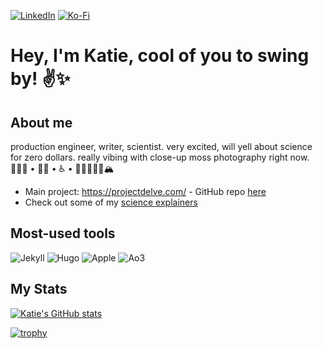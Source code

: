 [![LinkedIn](https://img.shields.io/badge/linkedin-%230077B5.svg?style=flat&logo=linkedin&logoColor=white)](https://www.linkedin.com/in/katherine-geerling-774929111/) [![Ko-Fi](https://img.shields.io/badge/Ko--fi-F16061?style=flat&logo=ko-fi&logoColor=white)](https://ko-fi.com/punnypenguins)

# Hey, I'm Katie, cool of you to swing by! :v::sparkles: 

## About me
production engineer, writer, scientist. very excited, will yell about science for zero dollars. really vibing with close-up moss photography right now. 
👩🏻‍🔬 • 🏳️‍🌈 • ♿️ • 🥾✌🏻🤙🏻🏔

* Main project: https://projectdelve.com/ - GitHub repo [here](https://github.com/punnypenguins/projectdelve)
* Check out some of my [science explainers](https://github.com/punnypenguins/writing-samples/tree/main/Science%20Explainers)

## Most-used tools

![Jekyll](https://img.shields.io/badge/-Jekyll-D00000?style=for-the-badge&logo=jekyll&logoColor=white) ![Hugo](https://img.shields.io/badge/-Hugo-F94388?style=for-the-badge&logo=hugo&logoColor=white) ![Apple](https://img.shields.io/badge/-Apple-979a9a?style=for-the-badge&logo=apple&logoColor=white) ![Ao3](https://img.shields.io/badge/-Ao3-aa0033?style=for-the-badge&logo=archiveofourown&logoColor=white) 

## My Stats
[![Katie's GitHub stats](https://github-readme-stats.vercel.app/api?username=punnypenguins&show_icons=true&theme=synthwave)](https://github.com/punnypenguins/github-readme-stats) 

[![trophy](https://github-profile-trophy.vercel.app/?username=punnypenguins&theme=dracula&row=2&column=3)](https://github.com/ryo-ma/github-profile-trophy)
